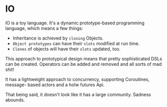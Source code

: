 # IO

IO is a toy language. It's a dynamic prototype-based programming language, which
means a few things:

- Inheritance is achieved by `cloning` Objects.
- `Object prototypes` can have their `slots` modified at run time.
- `Clones` of objects will have their `slots` updated, too.

This approach to prototypical design means that pretty sophisticated DSLs can
be created. Operators can be added and removed and all sorts of mad shit!

It has a lightweight approach to concurrency, supporting Coroutines, message-
based actors and a holw futures Api.

That being said, it doesn't look like it has a large community. Sadness abounds.